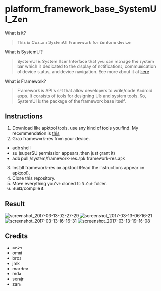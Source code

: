 # platform_framework_base_SystemUI_Zen
What is it?
>This is Custom SystemUI Framework for Zenfone device

What is SystemUI?
>SystemUI is System User Interface that you can manage the system bar which is dedicated to the display of notifications, communication of device status, and device navigation. See more about it at [here](https://developer.android.com/training/system-ui/index.html)

What is Framework?
>Framework is API's set that allow developers to write/code Android apps. It consists of tools for designing UIs and system tools. So, SystemUI is the package of the framework base itself.

## Instructions
1. Download like apktool tools, use any kind of tools you find. My recommendation is [this](https://forum.xda-developers.com/showthread.php?t=2639400)
2. Grab framework-res from your device.
* adb shell
* su (superSU permission appears, then just grant it)
* adb pull /system/framework-res.apk framework-res.apk
3. Install framework-res on apktool (Read the instructions appear on apktool).
4. Clone this repository.
5. Move everything you've cloned to `3-Out` folder.
6. Build/compile it.

## Result
![screenshot_2017-03-13-02-27-29](https://user-images.githubusercontent.com/1270785/34663429-5f8b830c-f489-11e7-8b0e-0e52d39acaee.png)
![screenshot_2017-03-13-06-16-21](https://user-images.githubusercontent.com/1270785/34663436-6784314e-f489-11e7-8c90-9efa07d84061.png)
![screenshot_2017-03-13-16-16-31](https://user-images.githubusercontent.com/1270785/34663439-6a5a876a-f489-11e7-94e0-4997cc52c2c3.png)
![screenshot_2017-03-13-19-16-08](https://user-images.githubusercontent.com/1270785/34663441-6d3e9a52-f489-11e7-83e0-0c75af08ad64.png)

## Credits
* aokp
* omni
* bros
* jmkl
* maxdev
* mda
* serajr
* zam
